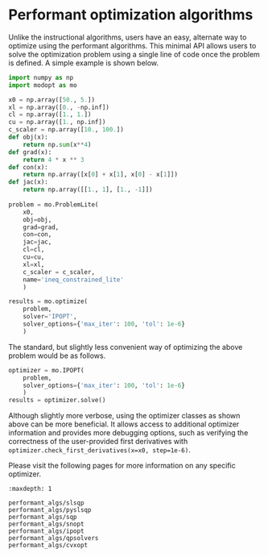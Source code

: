 # Performant optimization algorithms

Unlike the instructional algorithms, users have an easy, alternate way to optimize using
the performant algorithms.
This minimal API allows users to solve the optimization problem using a single line of code once the problem is defined.
A simple example is shown below.

```py
import numpy as np
import modopt as mo

x0 = np.array([50., 5.])
xl = np.array([0., -np.inf])
cl = np.array([1., 1.])
cu = np.array([1., np.inf])
c_scaler = np.array([10., 100.])
def obj(x):
    return np.sum(x**4)
def grad(x):    
    return 4 * x ** 3
def con(x):
    return np.array([x[0] + x[1], x[0] - x[1]])
def jac(x):
    return np.array([[1., 1], [1., -1]])
    
problem = mo.ProblemLite(
    x0, 
    obj=obj, 
    grad=grad, 
    con=con, 
    jac=jac, 
    cl=cl, 
    cu=cu,
    xl=xl,
    c_scaler = c_scaler,
    name='ineq_constrained_lite'
    )

results = mo.optimize(
    problem, 
    solver='IPOPT', 
    solver_options={'max_iter': 100, 'tol': 1e-6}
    )
```

The standard, but slightly less convenient way of optimizing the above problem would be as follows.
```py
optimizer = mo.IPOPT(
    problem, 
    solver_options={'max_iter': 100, 'tol': 1e-6}
    )
results = optimizer.solve()
```

Although slightly more verbose, using the optimizer classes as shown above can be more beneficial.
It allows access to additional optimizer information and provides more debugging options,
such as verifying the correctness of the user-provided first derivatives 
with `optimizer.check_first_derivatives(x=x0, step=1e-6)`.

Please visit the following pages for more information on any specific optimizer.

```{toctree}
:maxdepth: 1

performant_algs/slsqp
performant_algs/pyslsqp
performant_algs/sqp
performant_algs/snopt
performant_algs/ipopt
performant_algs/qpsolvers
performant_algs/cvxopt
```